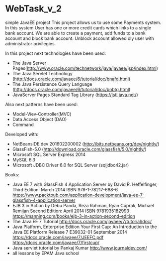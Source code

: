 # WebTask_v_2

simple JavaEE project This project allows us to use some Payments system. 
In this system User has one or more credit cards which links to a single bank account. 
We are able to create a payment, add funds to a bank account and block bank account. 
Unblock account allowed oly user with administrator privilegies.

In this project next technologies have been used:

- The Java Server Pages(http://www.oracle.com/technetwork/java/javaee/jsp/index.html)
- The Java Servlet Technology (http://docs.oracle.com/javaee/6/tutorial/doc/bnafd.html)
- The Java Persistence Query Language (http://docs.oracle.com/javaee/6/tutorial/doc/bnbtg.html)
- JavaServer Pages Standard Tag Library (https://jstl.java.net/)

Also next patterns have been used:

- Model-Viev-Controller(MVC)
- Data Access Object (DAO)
- Command

Developed with:

- NetBeansIDE dev 201602200002 (http://bits.netbeans.org/dev/nightly/)
- GlassFish-5.0 (http://download.oracle.com/glassfish/5.0/nightly/)
- Microsoft SQL Server Express 2014
- MySQL 6.3
- Microsoft JDBC Driver 6.0 for SQL Server (sqljdbc42.jar)

Books:

- Java EE 7 with GlassFish 4 Application Server by David R. Heffelfinger, 
            Third Edition: March 2014 ISBN 978-1-78217-688-6
            https://www.packtpub.com/application-development/java-ee-7-glassfish-4-application-server
- EJB 3 in Action by Debu Panda, Reza Rahman, Ryan Cuprak, Michael Remijan
            Second Edition: April 2014 ISBN 9781935182993
            https://manning.com/books/ejb-3-in-action-second-edition
- The Java EE 7 Tutorial
            http://docs.oracle.com/javaee/7/tutorial/doc/
- Java Platform, Enterprise Edition Your First Cup: An Introduction to the Java EE Platform
            Release 7 E39032-01 September 2014
            https://docs.oracle.com/javaee/7/JEEFC.pdf
            https://docs.oracle.com/javaee/7/firstcup/
- Java servlet tutorial by Pankaj Kumar
            http://www.journaldev.com/
- all lessons by EPAM Java school
            
